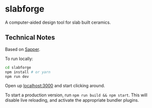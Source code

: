 # slabforge

A computer-aided design tool for slab built ceramics.

## Technical Notes

Based on [Sapper](https://sapper.svelte.dev).

To run locally:

```bash
cd slabforge
npm install # or yarn
npm run dev
```

Open up [localhost:3000](http://localhost:3000) and start clicking around.

To start a production version, run `npm run build && npm start`. This will disable live reloading, and activate the appropriate bundler plugins.
